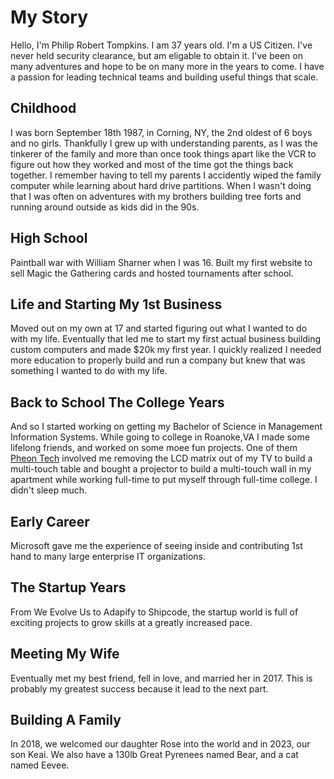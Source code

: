 # My Story
Hello, I'm Philip Robert Tompkins. I am 37 years old. I'm a US Citizen. I've never held security clearance, but am eligable to obtain it. I've been on many adventures and hope to be on many more in the years to come. I have a passion for leading technical teams and building useful things that scale.

## Childhood
I was born September 18th 1987, in Corning, NY, the 2nd oldest of 6 boys and no girls. Thankfully I grew up with understanding parents, as I was the tinkerer of the family and more than once took things apart like the VCR to figure out how they worked and most of the time got the things back together. I remember having to tell my parents I accidently wiped the family computer while learning about hard drive partitions. When I wasn't doing that I was often on adventures with my brothers building tree forts and running around outside as kids did in the 90s.

## High School
Paintball war with William Sharner when I was 16.
Built my first website to sell Magic the Gathering cards and hosted tournaments after school.

## Life and Starting My 1st Business
Moved out on my own at 17 and started figuring out what I wanted to do with my life. Eventually that led me to start my first actual business building custom computers and made $20k my first year. I quickly realized I needed more education to properly build and run a company but knew that was something I wanted to do with my life.

## Back to School The College Years
And so I started working on getting my Bachelor of Science in Management Information Systems.
While going to college in Roanoke,VA I made some lifelong friends, and worked on some moee fun projects. One of them [Pheon Tech](/projects.html#pheon-technologies-group) involved me removing the LCD matrix out of my TV to build a multi-touch table and bought a projector to build a multi-touch wall in my apartment while working full-time to put myself through full-time college. I didn't sleep much.

## Early Career
Microsoft gave me the experience of seeing inside and contributing 1st hand to many large enterprise IT organizations.

## The Startup Years
From We Evolve Us to Adapify to Shipcode, the startup world is full of exciting projects to grow skills at a greatly increased pace.

## Meeting My Wife
Eventually met my best friend, fell in love, and married her in 2017. This is probably my greatest success because it lead to the next part.

## Building A Family
In 2018, we welcomed our daughter Rose into the world and in 2023, our son Keai. We also have a 130lb Great Pyrenees named Bear, and a cat named Eevee.